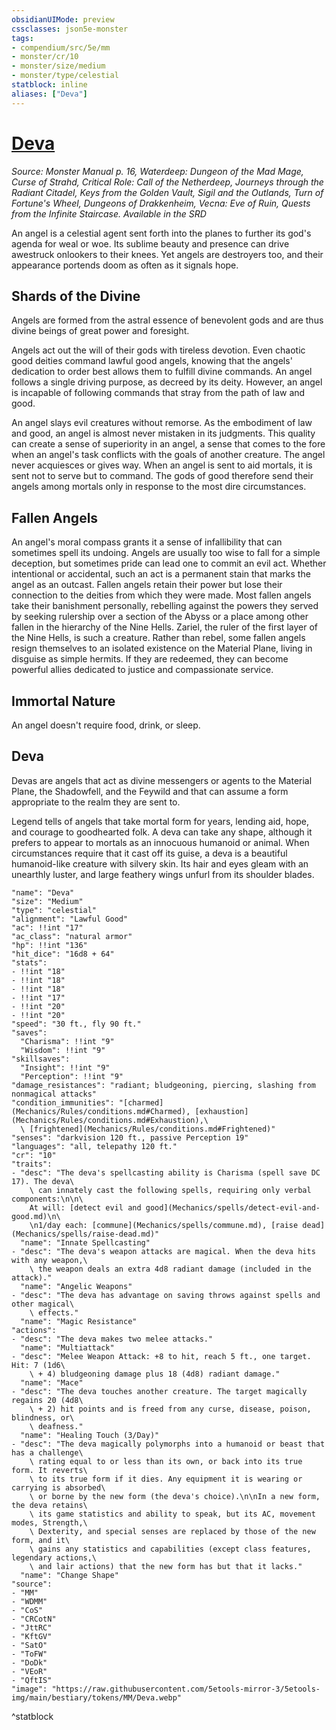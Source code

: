 ```yaml
---
obsidianUIMode: preview
cssclasses: json5e-monster
tags:
- compendium/src/5e/mm
- monster/cr/10
- monster/size/medium
- monster/type/celestial
statblock: inline
aliases: ["Deva"]
---
```

# [Deva](Mechanics\bestiary\celestial/deva.md)
*Source: Monster Manual p. 16, Waterdeep: Dungeon of the Mad Mage, Curse of Strahd, Critical Role: Call of the Netherdeep, Journeys through the Radiant Citadel, Keys from the Golden Vault, Sigil and the Outlands, Turn of Fortune's Wheel, Dungeons of Drakkenheim, Vecna: Eve of Ruin, Quests from the Infinite Staircase. Available in the <span title='Systems Reference Document (5.1)'>SRD</span>*  

An angel is a celestial agent sent forth into the planes to further its god's agenda for weal or woe. Its sublime beauty and presence can drive awestruck onlookers to their knees. Yet angels are destroyers too, and their appearance portends doom as often as it signals hope.

## Shards of the Divine

Angels are formed from the astral essence of benevolent gods and are thus divine beings of great power and foresight.

Angels act out the will of their gods with tireless devotion. Even chaotic good deities command lawful good angels, knowing that the angels' dedication to order best allows them to fulfill divine commands. An angel follows a single driving purpose, as decreed by its deity. However, an angel is incapable of following commands that stray from the path of law and good.

An angel slays evil creatures without remorse. As the embodiment of law and good, an angel is almost never mistaken in its judgments. This quality can create a sense of superiority in an angel, a sense that comes to the fore when an angel's task conflicts with the goals of another creature. The angel never acquiesces or gives way. When an angel is sent to aid mortals, it is sent not to serve but to command. The gods of good therefore send their angels among mortals only in response to the most dire circumstances.

## Fallen Angels

An angel's moral compass grants it a sense of infallibility that can sometimes spell its undoing. Angels are usually too wise to fall for a simple deception, but sometimes pride can lead one to commit an evil act. Whether intentional or accidental, such an act is a permanent stain that marks the angel as an outcast. Fallen angels retain their power but lose their connection to the deities from which they were made. Most fallen angels take their banishment personally, rebelling against the powers they served by seeking rulership over a section of the Abyss or a place among other fallen in the hierarchy of the Nine Hells. Zariel, the ruler of the first layer of the Nine Hells, is such a creature. Rather than rebel, some fallen angels resign themselves to an isolated existence on the Material Plane, living in disguise as simple hermits. If they are redeemed, they can become powerful allies dedicated to justice and compassionate service.

## Immortal Nature

An angel doesn't require food, drink, or sleep.

## Deva

Devas are angels that act as divine messengers or agents to the Material Plane, the Shadowfell, and the Feywild and that can assume a form appropriate to the realm they are sent to.

Legend tells of angels that take mortal form for years, lending aid, hope, and courage to goodhearted folk. A deva can take any shape, although it prefers to appear to mortals as an innocuous humanoid or animal. When circumstances require that it cast off its guise, a deva is a beautiful humanoid-like creature with silvery skin. Its hair and eyes gleam with an unearthly luster, and large feathery wings unfurl from its shoulder blades.

```statblock
"name": "Deva"
"size": "Medium"
"type": "celestial"
"alignment": "Lawful Good"
"ac": !!int "17"
"ac_class": "natural armor"
"hp": !!int "136"
"hit_dice": "16d8 + 64"
"stats":
- !!int "18"
- !!int "18"
- !!int "18"
- !!int "17"
- !!int "20"
- !!int "20"
"speed": "30 ft., fly 90 ft."
"saves":
  "Charisma": !!int "9"
  "Wisdom": !!int "9"
"skillsaves":
  "Insight": !!int "9"
  "Perception": !!int "9"
"damage_resistances": "radiant; bludgeoning, piercing, slashing from nonmagical attacks"
"condition_immunities": "[charmed](Mechanics/Rules/conditions.md#Charmed), [exhaustion](Mechanics/Rules/conditions.md#Exhaustion),\
  \ [frightened](Mechanics/Rules/conditions.md#Frightened)"
"senses": "darkvision 120 ft., passive Perception 19"
"languages": "all, telepathy 120 ft."
"cr": "10"
"traits":
- "desc": "The deva's spellcasting ability is Charisma (spell save DC 17). The deva\
    \ can innately cast the following spells, requiring only verbal components:\n\n\
    At will: [detect evil and good](Mechanics/spells/detect-evil-and-good.md)\n\
    \n1/day each: [commune](Mechanics/spells/commune.md), [raise dead](Mechanics/spells/raise-dead.md)"
  "name": "Innate Spellcasting"
- "desc": "The deva's weapon attacks are magical. When the deva hits with any weapon,\
    \ the weapon deals an extra 4d8 radiant damage (included in the attack)."
  "name": "Angelic Weapons"
- "desc": "The deva has advantage on saving throws against spells and other magical\
    \ effects."
  "name": "Magic Resistance"
"actions":
- "desc": "The deva makes two melee attacks."
  "name": "Multiattack"
- "desc": "Melee Weapon Attack: +8 to hit, reach 5 ft., one target. Hit: 7 (1d6\
    \ + 4) bludgeoning damage plus 18 (4d8) radiant damage."
  "name": "Mace"
- "desc": "The deva touches another creature. The target magically regains 20 (4d8\
    \ + 2) hit points and is freed from any curse, disease, poison, blindness, or\
    \ deafness."
  "name": "Healing Touch (3/Day)"
- "desc": "The deva magically polymorphs into a humanoid or beast that has a challenge\
    \ rating equal to or less than its own, or back into its true form. It reverts\
    \ to its true form if it dies. Any equipment it is wearing or carrying is absorbed\
    \ or borne by the new form (the deva's choice).\n\nIn a new form, the deva retains\
    \ its game statistics and ability to speak, but its AC, movement modes, Strength,\
    \ Dexterity, and special senses are replaced by those of the new form, and it\
    \ gains any statistics and capabilities (except class features, legendary actions,\
    \ and lair actions) that the new form has but that it lacks."
  "name": "Change Shape"
"source":
- "MM"
- "WDMM"
- "CoS"
- "CRCotN"
- "JttRC"
- "KftGV"
- "SatO"
- "ToFW"
- "DoDk"
- "VEoR"
- "QftIS"
"image": "https://raw.githubusercontent.com/5etools-mirror-3/5etools-img/main/bestiary/tokens/MM/Deva.webp"
```
^statblock